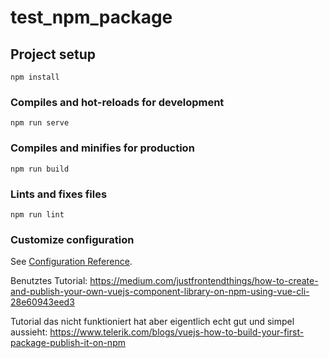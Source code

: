 # test_npm_package

## Project setup
```
npm install
```

### Compiles and hot-reloads for development
```
npm run serve
```

### Compiles and minifies for production
```
npm run build
```

### Lints and fixes files
```
npm run lint
```

### Customize configuration
See [Configuration Reference](https://cli.vuejs.org/config/).



Benutztes Tutorial:
https://medium.com/justfrontendthings/how-to-create-and-publish-your-own-vuejs-component-library-on-npm-using-vue-cli-28e60943eed3

Tutorial das nicht funktioniert hat aber eigentlich echt gut und simpel aussieht:
https://www.telerik.com/blogs/vuejs-how-to-build-your-first-package-publish-it-on-npm
